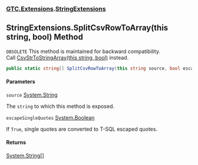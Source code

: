 ### [GTC.Extensions](GTC.Extensions.md 'GTC.Extensions').[StringExtensions](GTC.Extensions.StringExtensions.md 'GTC.Extensions.StringExtensions')

## StringExtensions.SplitCsvRowToArray(this string, bool) Method

`OBSOLETE` This method is maintained for backward compatibility.   
            Call [CsvStrToStringArray(this string, bool)](GTC.Extensions.StringExtensions.CsvStrToStringArray(thisstring,bool).md 'GTC.Extensions.StringExtensions.CsvStrToStringArray(this string, bool)') instead.

```csharp
public static string[] SplitCsvRowToArray(this string source, bool escapeSingleQuotes=false);
```
#### Parameters

<a name='GTC.Extensions.StringExtensions.SplitCsvRowToArray(thisstring,bool).source'></a>

`source` [System.String](https://docs.microsoft.com/en-us/dotnet/api/System.String 'System.String')

The `string` to which this method is exposed.

<a name='GTC.Extensions.StringExtensions.SplitCsvRowToArray(thisstring,bool).escapeSingleQuotes'></a>

`escapeSingleQuotes` [System.Boolean](https://docs.microsoft.com/en-us/dotnet/api/System.Boolean 'System.Boolean')

If `True`, single quotes are converted to T-SQL escaped quotes.

#### Returns
[System.String](https://docs.microsoft.com/en-us/dotnet/api/System.String 'System.String')[[]](https://docs.microsoft.com/en-us/dotnet/api/System.Array 'System.Array')